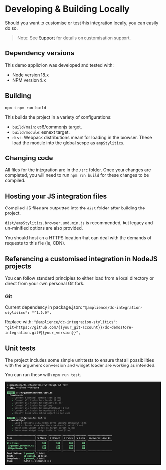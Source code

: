 # Developing & Building Locally

Should you want to customise or test this integration locally, you can easily do so.

> Note: See [Support](../support.md) for details on customisation support.

## Dependency versions

This demo appliction was developed and tested with:

- Node version 18.x
- NPM version 9.x

## Building

`npm i`
`npm run build`

This builds the project in a variety of configurations:
- `build/main`: es6/commonjs target.
- `build/module`: esnext target.
- `dist`: Webpack distributions meant for loading in the browser. These load the module into the global scope as `ampStylitics`.

## Changing code

All files for the integration are in the `/src` folder.
Once your changes are completed, you will need to run `npm run build` for these changes to be compiled.

## Hosting your JS integration files

Compiled JS files are outputted into the `dist` folder after building the project.

`dist/ampStylitics.browser.umd.min.js` is recommended, but legacy and un-minified options are also provided.

You should host on a HTTPS location that can deal with the demands of requests to this file (ie, CDN).

## Referencing a customised integration in NodeJS projects

You can follow standard principles to either load from a local directory or direct from your own personal Git fork.

### Git
Current dependency in package.json:
`"@amplience/dc-integration-stylitics": "^1.0.0",`

Replace with:
`"@amplience/dc-integration-stylitics": "git+https://github.com/{{your_git-account}}/dc-demostore-integration.git#{{your_version}}",`

## Unit tests

The project includes some simple unit tests to ensure that all possibilities with the argument conversion and widget loader are working as intended.

You can run these with `npm run test`.

![Stylitics tests)](../docs/media/stylitics-tests.png)